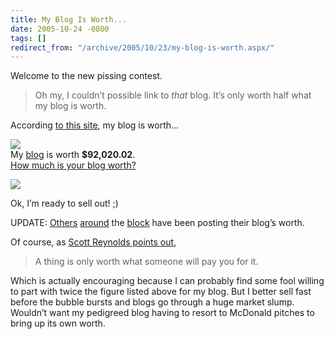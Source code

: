 ```yaml
---
title: My Blog Is Worth...
date: 2005-10-24 -0800
tags: []
redirect_from: "/archive/2005/10/23/my-blog-is-worth.aspx/"
---
```


Welcome to the new pissing contest.

> Oh my, I couldn’t possible link to *that* blog. It’s only worth half
> what my blog is worth.

According [to this
site](http://www.business-opportunities.biz/projects/how-much-is-your-blog-worth/),
my blog is worth...

![](https://static.flickr.com/23/25822676_789bf55448_t.jpg)\
 My [blog](haacked.com) is worth **\$92,020.02**.\
[How much is your blog
worth?](http://www.business-opportunities.biz/projects/how-much-is-your-blog-worth/)

[![](http://technorati.com/pix/tech-logo-embed.gif)](http://www.technorati.com/)

Ok, I’m ready to sell out! ;)

UPDATE:
[Others](http://sharpmarbles.stufftoread.com/archive/2005/10/24/4134.aspx)
[around](http://www.mattberther.com/2005/10/000682.html) the
[block](http://www.scottcreynolds.com/PermaLink.aspx?guid=73369149-8e05-488d-be10-9c9053d1fce7)
have been posting their blog’s worth.

Of course, as [Scott Reynolds points
out](http://www.scottcreynolds.com/PermaLink.aspx?guid=73369149-8e05-488d-be10-9c9053d1fce7),

> A thing is only worth what someone will pay you for it.

Which is actually encouraging because I can probably find some fool
willing to part with twice the figure listed above for my blog. But I
better sell fast before the bubble bursts and blogs go through a huge
market slump. Wouldn’t want my pedigreed blog having to resort to
McDonald pitches to bring up its own worth.

